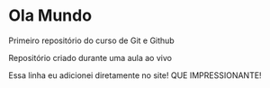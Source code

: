 # Ola Mundo
 Primeiro repositório do curso de Git e Github

 Repositório criado durante uma aula ao vivo

 Essa linha eu adicionei diretamente no site! QUE IMPRESSIONANTE!
